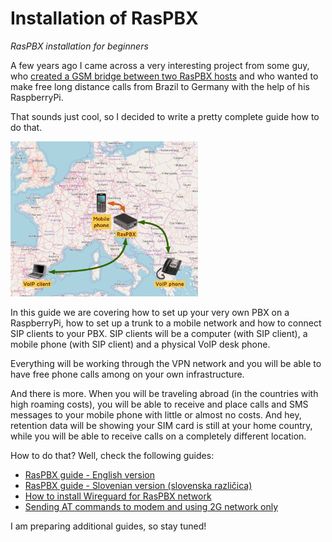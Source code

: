 # Installation of RasPBX
*RasPBX installation for beginners*

A few years ago I came across a very interesting project from some guy, who [created a GSM bridge between two RasPBX hosts](http://www.otubo.net/2015/06/gsm-bridge-between-two-raspbx-hosts.html) and who wanted to make free long distance calls from Brazil to Germany with the help of his RaspberryPi.

That sounds just cool, so I decided to write a pretty complete guide how to do that.

<img src="images/034_target_setup.png" alt="What do we want to do" width="300"/>

In this guide we are covering how to set up your very own PBX on a RaspberryPi, how to set up a trunk to a mobile network and how to connect SIP clients to your PBX. SIP clients will be a computer (with SIP client), a mobile phone (with SIP client) and a physical VoIP desk phone.

Everything will be working through the VPN network and you will be able to have free phone calls among on your own infrastructure.

And there is more. When you will be traveling abroad (in the countries with high roaming costs), you will be able to receive and place calls and SMS messages to your mobile phone with little or almost no costs. And hey, retention data will be showing your SIM card is still at your home country, while you will be able to receive calls on a completely different location.

How to do that? Well, check the following guides:

- [RasPBX guide - English version](english.md) 
- [RasPBX guide - Slovenian version (slovenska različica)](slovenian.md)
- [How to install Wireguard for RasPBX network](wireguard.md)
- [Sending AT commands to modem and using 2G network only](modem-at-commands.md)

I am preparing additional guides, so stay tuned!
